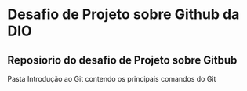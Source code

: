 # Desafio de Projeto sobre Github da DIO
## Reposiorio do desafio de Projeto sobre Gitbub

Pasta Introdução ao Git contendo os principais comandos do Git

